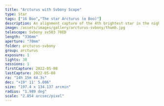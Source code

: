 ```yaml
---
title: "Arcturus with Svbony Scope"
type: Star
tags: ["16 Boo","The star Arcturus (α Boo)"]
description: An alignment capture of the 4th brightest star in the night sky, a red giant.
image: /assets/images/gallery/arcturus-svbony/thumb.jpg
telescope: Svbony sv503 70ED
length: "336mm"
aperture: "70mm"
folder: arcturus-svbony
group: arcturus
exposure: 1
lights: 30
sessions: 1
firstCapture: 2022-05-08 
lastCapture: 2022-05-08
ra: "14h 15m 44.3s"
dec: "+19° 11' 5.006"
size: "197.4 x 134.137 arcmin"
radius: "1.989 deg"
scale: "2.854 arcsec/pixel"
---
```

